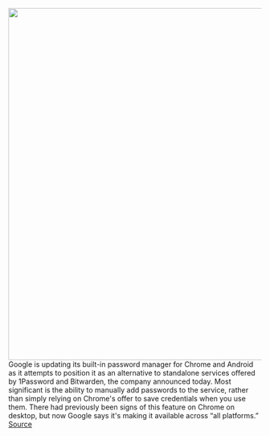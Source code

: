 <img src='https://cdn.vox-cdn.com/thumbor/gw95hvXhiGFpQ2ZbF6pIuoTXRHU=/0x0:1726x1151/1200x800/filters:focal(725x438:1001x714)/cdn.vox-cdn.com/uploads/chorus_image/image/71033539/Untitled_7.0.jpg' width='700px' /><br/>
Google is updating its built-in password manager for Chrome and Android as it attempts to position it as an alternative to standalone services offered by 1Password and Bitwarden, the company announced today. Most significant is the ability to manually add passwords to the service, rather than simply relying on Chrome's offer to save credentials when you use them. There had previously been signs of this feature on Chrome on desktop, but now Google says it's making it available across “all platforms.”
<a href='https://www.theverge.com/2022/6/30/23189450/chrome-password-manager-updates-ios-android'> Source <a/>